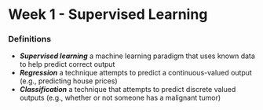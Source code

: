 # Week 1 - Supervised Learning

### Definitions
* ***Supervised learning*** a machine learning paradigm that uses known data to help predict correct output
* ***Regression*** a technique attempts to predict a continuous-valued output (e.g., predicting house prices)
* ***Classification*** a technique that attempts to predict discrete valued outputs (e.g., whether or not someone has a malignant tumor)



